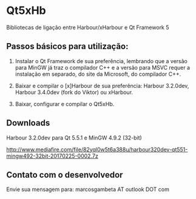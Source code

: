 # Qt5xHb
Bibliotecas de ligação entre Harbour/xHarbour e Qt Framework 5

## Passos básicos para utilização:

1. Instalar o Qt Framework de sua preferência, lembrando que a versão para MinGW já traz o compilador C++ e a versão para MSVC requer a instalação em separado, do site da Microsoft, do compilador C++.

2. Baixar e compilar o [x]Harbour de sua preferência: Harbour 3.2.0dev, Harbour 3.4.0dev (fork do Viktor) ou xHarbour.

3. Baixar, configurar e compilar o Qt5xHb. 

## Downloads

Harbour 3.2.0dev para Qt 5.5.1 e MinGW 4.9.2 (32-bit)

http://www.mediafire.com/file/82yql0w5t6a388u/harbour320dev-qt551-mingw492-32bit-20170225-0002.7z

## Contato com o desenvolvedor

Envie sua mensagem para: marcosgambeta AT outlook DOT com
